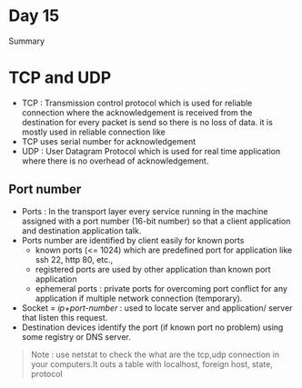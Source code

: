 # Day 15

Summary
# TCP and UDP 
- TCP : Transmission control protocol which is used for reliable connection  where the acknowledgement is received from the destination for every packet is send so there is no loss of data. it is mostly used in reliable connection like 
- TCP uses serial number for acknowledgement
- UDP : User Datagram Protocol which is used for real time application where there is no overhead of acknowledgement.

## Port number
- Ports : In the transport layer every service running in the machine assigned with a  port number (16-bit number) so that a client application and destination application talk.
- Ports number are identified by client easily for known ports
    - known ports (<= 1024) which  are predefined port for application like ssh 22, http 80, etc.,
    - registered ports are used by other application than known port application
    - ephemeral ports : private ports for overcoming port conflict for any application if multiple network connection (temporary).
- Socket = *ip*+*port-number* : used to locate server and application/ server that listen this request.
- Destination devices identify the port (if known port no problem) using some registry or DNS server.

> Note : use netstat to check the what are the tcp,udp connection in your computers.It outs a table with localhost, foreign host, state, protocol                               
